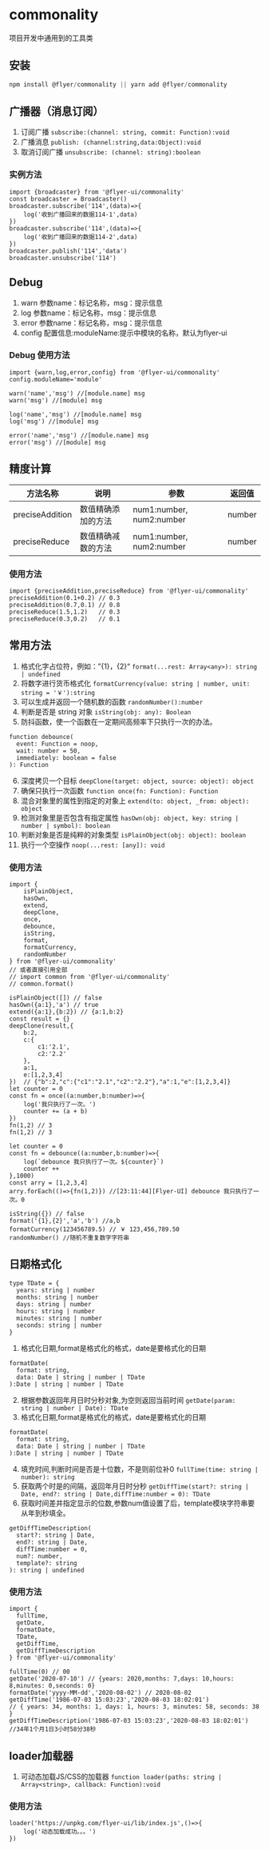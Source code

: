 <!--
 * @Author: pfzhengd
 * @Date: 2020-06-29 18:00:40
 * @LastEditors: pfzhengd
 * @LastEditTime: 2020-06-29 18:20:15
 * @Description: file content
--> 
# commonality
项目开发中通用到的工具类

## 安装
```js
npm install @flyer/commonality || yarn add @flyer/commonality
```

## 广播器（消息订阅）
1. 订阅广播 `subscribe:(channel: string, commit: Function):void`
2. 广播消息 `publish: (channel:string,data:Object):void`
3. 取消订阅广播 `unsubscribe: (channel: string):boolean`

### 实例方法
```JS
import {broadcaster} from '@flyer-ui/commonality'
const broadcaster = Broadcaster()
broadcaster.subscribe('114',(data)=>{
    log('收到广播回来的数据114-1',data)
})
broadcaster.subscribe('114',(data)=>{
    log('收到广播回来的数据114-2',data)
})
broadcaster.publish('114','data')
broadcaster.unsubscribe('114')
```

## Debug
1. warn 参数name：标记名称，msg：提示信息
2. log  参数name：标记名称，msg：提示信息
3. error 参数name：标记名称，msg：提示信息
4. config 配置信息:moduleName:提示中模块的名称，默认为flyer-ui

### Debug 使用方法
```JS
import {warn,log,error,config} from '@flyer-ui/commonality'
config.moduleName='module'

warn('name','msg') //[module.name] msg
warn('msg') //[module] msg

log('name','msg') //[module.name] msg
log('msg') //[module] msg

error('name','msg') //[module.name] msg
error('msg') //[module] msg

```

## 精度计算
| 方法名称 | 说明    | 参数  | 返回值   |
| -------- | ------- | ------- | --------------------------------- |
| preciseAddition |数值精确添加的方法|num1:number, num2:number|number|
| preciseReduce |数值精确减数的方法|num1:number, num2:number|number|

### 使用方法
```JS
import {preciseAddition,preciseReduce} from '@flyer-ui/commonality'
preciseAddition(0.1+0.2) // 0.3
preciseAddition(0.7,0.1) // 0.8
preciseReduce(1.5,1.2)   // 0.3
preciseReduce(0.3,0.2)   // 0.1
```

## 常用方法
1. 格式化字占位符，例如：”{1}，{2}“ `format(...rest: Array<any>): string | undefined `
2. 将数字进行货币格式化 `formatCurrency(value: string | number, unit: string = '￥'):string`
3. 可以生成并返回一个随机数的函数 `randomNumber():number`
4. 判断是否是 string 对象 `isString(obj: any): Boolean`
5. 防抖函数，使一个函数在一定期间高频率下只执行一次的办法。 
```JS
function debounce(
  event: Function = noop,
  wait: number = 50,
  immediately: boolean = false
): Function
```
6. 深度拷贝一个目标 `deepClone(target: object, source: object): object `
7. 确保只执行一次函数 `function once(fn: Function): Function `
8. 混合对象里的属性到指定的对象上 `extend(to: object, _from: object): object`
9. 检测对象里是否包含有指定属性 `hasOwn(obj: object, key: string | number | symbol): boolean`
10. 判断对象是否是纯粹的对象类型 `isPlainObject(obj: object): boolean`
11. 执行一个空操作 `noop(...rest: [any]): void`

### 使用方法
```JS
import {
    isPlainObject,
    hasOwn,
    extend,
    deepClone,
    once,
    debounce,
    isString,
    format,
    formatCurrency,
    randomNumber
} from '@flyer-ui/commonality'
// 或者直接引用全部
// import common from '@flyer-ui/commonality'
// common.format()

isPlainObject([]) // false
hasOwn({a:1},'a') // true
extend({a:1},{b:2}) // {a:1,b:2}
const result = {} 
deepClone(result,{
    b:2,
    c:{
        c1:'2.1',
        c2:'2.2'
    },
    a:1,
    e:[1,2,3,4]
})  // {"b":2,"c":{"c1":"2.1","c2":"2.2"},"a":1,"e":[1,2,3,4]}
let counter = 0
const fn = once((a:number,b:number)=>{
    log('我只执行了一次。')
    counter += (a + b)
})
fn(1,2) // 3
fn(1,2) // 3

let counter = 0
const fn = debounce((a:number,b:number)=>{
    log(`debounce 我只执行了一次。${counter}`)
    counter ++
},1000)
const arry = [1,2,3,4]
arry.forEach(()=>{fn(1,2)}) //[23:11:44][Flyer-UI] debounce 我只执行了一次。0

isString({}) // false
format('{1},{2}','a','b') //a,b
formatCurrency(123456789.5) // ￥ 123,456,789.50
randomNumber() //随机不重复数字字符串
```

## 日期格式化
```JS
type TDate = {
  years: string | number
  months: string | number
  days: string | number
  hours: string | number
  minutes: string | number
  seconds: string | number
}
```
1. 格式化日期,format是格式化的格式，date是要格式化的日期 
```JS
formatDate(
  format: string,
  data: Date | string | number | TDate
):Date | string | number | TDate
```
2. 根据参数返回年月日时分秒对象,为空则返回当前时间 `getDate(param: string | number | Date): TDate `
3. 格式化日期,format是格式化的格式，date是要格式化的日期 
```JS
formatDate(
  format: string,
  data: Date | string | number | TDate
):Date | string | number | TDate
```
4. 填充时间,判断时间是否是十位数，不是则前位补0 `fullTime(time: string | number): string`
5. 获取两个时是的间隔，返回年月日时分秒 
`getDiffTime(start?: string | Date, end?: string | Date,diffTime:number = 0): TDate`
6. 获取时间差并指定显示的位数,参数num值设置了后，template模块字符串要从年到秒填全。
```JS
getDiffTimeDescription(
  start?: string | Date,
  end?: string | Date,
  diffTime:number = 0,
  num?: number,
  template?: string
): string | undefined
```

### 使用方法

```JS
import {
  fullTime,
  getDate,
  formatDate,
  TDate,
  getDiffTime,
  getDiffTimeDescription
} from '@flyer-ui/commonality'

fullTime(0) // 00
getDate('2020-07-10') // {years: 2020,months: 7,days: 10,hours: 8,minutes: 0,seconds: 0}
formatDate('yyyy-MM-dd','2020-08-02') // 2020-08-02
getDiffTime('1986-07-03 15:03:23','2020-08-03 18:02:01') 
// { years: 34, months: 1, days: 1, hours: 3, minutes: 58, seconds: 38 }
getDiffTimeDescription('1986-07-03 15:03:23','2020-08-03 18:02:01')
//34年1个月1日3小时58分38秒
```

## loader加载器
1. 可动态加载JS/CSS的加载器 `function loader(paths: string | Array<string>, callback: Function):void `

### 使用方法
```JS
loader('https://unpkg.com/flyer-ui/lib/index.js',()=>{
    log('动态加载成功。。。')
})
```

